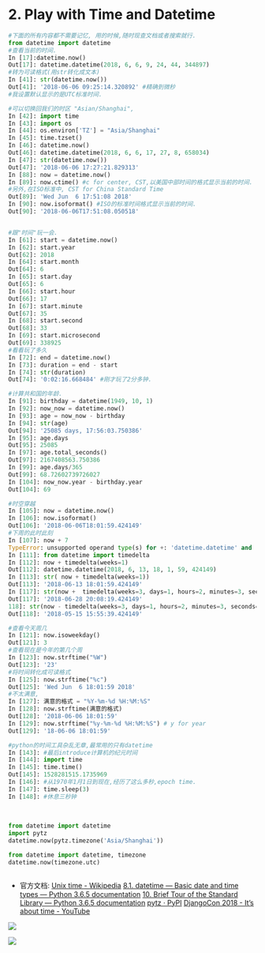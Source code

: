 #  2. Play with Time and Datetime


```python
#下面的所有内容都不需要记忆, 用的时候,随时现查文档或者搜索就行.
from datetime import datetime
#查看当前的时间.
In [17]:datetime.now()
Out[17]: datetime.datetime(2018, 6, 6, 9, 24, 44, 344897)
#转为可读格式(用str转化成文本)
In [41]: str(datetime.now())
Out[41]: '2018-06-06 09:25:14.320892' #精确到微秒
#我设置默认显示的是UTC标准时间.

#可以切换回我们的时区 "Asian/Shanghai",
In [42]: import time
In [43]: import os
In [44]: os.environ['TZ'] = "Asia/Shanghai"
In [45]: time.tzset()
In [46]: datetime.now()
Out[46]: datetime.datetime(2018, 6, 6, 17, 27, 8, 658034)
In [47]: str(datetime.now())
Out[47]: '2018-06-06 17:27:21.829313'
In [88]: now = datetime.now()
In [89]: now.ctime() #c for center, CST,以美国中部时间的格式显示当前的时间.
#另外,在ISO标准中, CST for China Standard Time
Out[89]: 'Wed Jun  6 17:51:08 2018'
In [90]: now.isoformat() #ISO的标准时间格式显示当前的时间.
Out[90]: '2018-06-06T17:51:08.050518'


#跟"时间"玩一会.
In [61]: start = datetime.now()
In [62]: start.year
Out[62]: 2018
In [64]: start.month
Out[64]: 6
In [65]: start.day
Out[65]: 6
In [66]: start.hour
Out[66]: 17
In [67]: start.minute
Out[67]: 35
In [68]: start.second
Out[68]: 33
In [69]: start.microsecond
Out[69]: 338925
#看看玩了多久
In [72]: end = datetime.now()
In [73]: duration = end - start
In [74]: str(duration)
Out[74]: '0:02:16.668484' #刚才玩了2分多钟.

#计算共和国的年龄.
In [91]: birthday = datetime(1949, 10, 1)
In [92]: now_now = datetime.now()
In [93]: age = now_now - birthday
In [94]: str(age)
Out[94]: '25085 days, 17:56:03.750386'
In [95]: age.days
Out[95]: 25085
In [97]: age.total_seconds()
Out[97]: 2167408563.750386
In [99]: age.days/365
Out[99]: 68.72602739726027
In [104]: now_now.year - birthday.year
Out[104]: 69

#时空穿越
In [105]: now = datetime.now()
In [106]: now.isoformat()
Out[106]: '2018-06-06T18:01:59.424149'
#下周的此时此刻
In [107]: now + 7
TypeError: unsupported operand type(s) for +: 'datetime.datetime' and 'int'
In [111]: from datetime import timedelta
In [112]: now + timedelta(weeks=1)
Out[112]: datetime.datetime(2018, 6, 13, 18, 1, 59, 424149)
In [113]: str( now + timedelta(weeks=1))
Out[113]: '2018-06-13 18:01:59.424149'
In [117]: str(now +  timedelta(weeks=3, days=1, hours=2, minutes=3, seconds=200))
Out[117]: '2018-06-28 20:08:19.424149'
118]: str(now - timedelta(weeks=3, days=1, hours=2, minutes=3, seconds=200))
Out[118]: '2018-05-15 15:55:39.424149'

#查看今天周几
In [121]: now.isoweekday()
Out[121]: 3
#查看现在是今年的第几个周
In [123]: now.strftime("%W")
Out[123]: '23'
#将时间转化成可读格式
In [125]: now.strftime("%c")
Out[125]: 'Wed Jun  6 18:01:59 2018'
#不太满意,
In [127]: 满意的格式 = "%Y-%m-%d %H:%M:%S"
In [128]: now.strftime(满意的格式)
Out[128]: '2018-06-06 18:01:59'
In [129]: now.strftime("%y-%m-%d %H:%M:%S") # y for year
Out[129]: '18-06-06 18:01:59'

#python的时间工具杂乱无章,最常用的只有datetime
In [143]: #最后introduce计算机的纪元时间
In [144]: import time
In [145]: time.time()
Out[145]: 1528281515.1735969
In [146]: #从1970年1月1日到现在,经历了这么多秒,epoch time.
In [147]: time.sleep(3)
In [148]: #休息三秒钟
    
    
    
from datetime import datetime
import pytz
datetime.now(pytz.timezone('Asia/Shanghai'))

from datetime import datetime, timezone
datetime.now(timezone.utc)



```

- 官方文档:
[Unix time - Wikipedia](https://en.wikipedia.org/wiki/Unix_time)
[8.1. datetime — Basic date and time types — Python 3.6.5 documentation](https://docs.python.org/3.6/library/datetime.html#datetime.tzinfo)
[10. Brief Tour of the Standard Library — Python 3.6.5 documentation](https://docs.python.org/3.6/tutorial/stdlib.html#dates-and-times)
[pytz · PyPI](https://pypi.org/project/pytz/)
[DjangoCon 2018 - It’s about time - YouTube](https://www.youtube.com/watch?v=qabriMQ1SYs)

![](https://ws1.sinaimg.cn/large/006tKfTcly1fs1twqk4m6j31kw0tfwkf.jpg)


![](https://ws2.sinaimg.cn/large/006tKfTcly1fs1twp691lj31kw0titeq.jpg)


